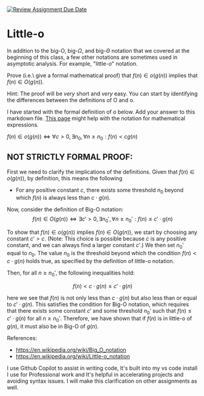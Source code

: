 [![Review Assignment Due Date](https://classroom.github.com/assets/deadline-readme-button-24ddc0f5d75046c5622901739e7c5dd533143b0c8e959d652212380cedb1ea36.svg)](https://classroom.github.com/a/wM4-KOzy)
# Little-o

In addition to the big-O, big-$\Omega$, and big-$\Theta$ notation that
we covered at the beginning of this class, a few other notations are sometimes
used in asymptotic analysis.  For example, "little-$o$" notation.

Prove (i.e.\ give a formal mathematical proof) that $f(n)\in o(g(n))$ implies
that $f(n)\in O(g(n))$.

Hint: The proof will be *very* short and *very* easy. You can start by
identifying the differences between the definitions of O and o.

I have started with the formal definition of $o$ below. Add your answer to this
markdown file. [This
page](https://docs.github.com/en/get-started/writing-on-github/working-with-advanced-formatting/writing-mathematical-expressions)
might help with the notation for mathematical expressions.

$f(n)\in o(g(n)) \iff \forall c>0, \exists n_0, \forall n\ge n_0: f(n) < c g(n)$

## NOT STRICTLY FORMAL PROOF:

First we need to clarify the implications of the definitions.
Given that $f(n) \in o(g(n))$, by definition, this means the following

- For any positive constant $c$, there exists some threshold $n_0$ beyond which $f(n)$ is always less than $c \cdot g(n)$.

Now, consider the definition of Big-O notation:
$$
f(n) \in O(g(n)) \iff \exists c' > 0, \exists n_0', \forall n \geq n_0': f(n) \leq c' \cdot g(n)
$$

To show that $f(n) \in o(g(n))$ implies $f(n) \in O(g(n))$, we start by choosing any constant $c' > c$. 
(Note: This choice is possible because $c$ is any positive constant, and we can always find a larger constant $c'$.)
We then set $n_0'$ equal to $n_0$. The value $n_0$ is the threshold beyond which the condition $f(n) < c \cdot g(n)$ holds true, as specified by the definition of little-o notation.

Then, for all $n \geq n_0'$, the following inequalities hold:

$$
f(n) < c \cdot g(n) \leq c' \cdot g(n)
$$

here we see that $f(n)$ is not only less than $c \cdot g(n)$ but also less than or equal to $c' \cdot g(n)$.
This satisfies the condition for Big-O notation, which requires that there exists some constant $c'$ and some threshold $n_0'$ such that $f(n) \leq c' \cdot g(n)$ for all $n \geq n_0'$. 
Therefore, we have shown that if $f(n)$ is in little-o of $g(n)$, it must also be in Big-O of $g(n)$.


References:
- https://en.wikipedia.org/wiki/Big_O_notation
- https://en.wikipedia.org/wiki/Little-o_notation

I use Github Copilot to assist in writing code, It's built into my vs code install I use for Professional work and It's helpful in accelerating projects and avoiding syntax issues. I will make this clarification on other assignments as well.
